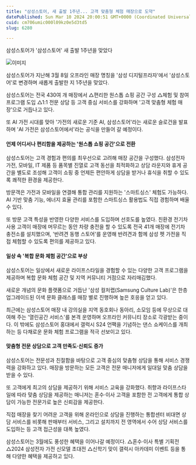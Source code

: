 ```yaml
---
title: "삼성스토어, 새 출발 1주년... 고객 맞춤형 체험 매장으로 도약"
datePublished: Sun Mar 10 2024 20:00:51 GMT+0000 (Coordinated Universal Time)
cuid: cm706umic000l09kz0e5d3td5
slug: 6280

---
```



삼성스토어가 '삼성스토어' 새 출발 1주년을 맞았다

![이미지](https://cdn.hashnode.com/res/hashnode/image/upload/v1739260591296/ffaa0ac6-a3c0-4427-91a8-815030cda551.jpeg)

삼성스토어가 지난해 3월 8일 오프라인 매장 명칭을 '삼성 디지털프라자'에서 '삼성스토어'로 변경하며 새롭게 출발한 지 1주년을 맞았다.

삼성스토어는 전국 430여 개 매장에서 △편리한 원스톱 쇼핑 공간 구성 △체험 및 참여 프로그램 도입 △1:1 전문 상담 등 고객 중심 서비스를 강화하며 '고객 맞춤형 체험 매장'으로 거듭나고 있다.

또 AI 가전 시대를 맞아 '가전의 새로운 기준 AI, 삼성스토어'라는 새로운 슬로건을 발표하며 'AI 가전은 삼성스토어에서'라는 공식을 만들어 갈 예정이다.

#### 언제 어디서나 편리함을 제공하는 '원스톱 쇼핑 공간'으로 전환

삼성스토어는 고객 경험과 편의를 최우선으로 고려해 매장 공간을 구성했다. 삼성전자 가전, 모바일, IT 제품 등 품목별 진열로 고객 동선을 최적화하고 상담 라운지와 휴게 공간을 별도로 조성해 고객이 쇼핑 중 언제든 편안하게 상담을 받거나 휴식을 취할 수 있도록 쾌적한 환경을 제공한다.

방문객은 가전과 모바일을 연결해 통합 관리를 지원하는 '스마트싱스' 체험도 가능하다. AI 기반 맞춤 기능, 에너지 효율 관리를 포함한 스마트싱스 활용법도 직접 경험하며 배울 수 있다.

또 방문 고객 특성을 반영한 다양한 서비스를 도입하며 선호도를 높였다. 친환경 전기차 사용 고객이 매장에 머무르는 동안 차량 충전을 할 수 있도록 전국 41개 매장에 전기차 충전소를 설치했으며, '반려견 동행 스토어'를 운영해 반려견과 함께 삼성 펫 가전을 직접 체험할 수 있도록 편의를 제공하고 있다.

#### 일상 속 '복합 문화 체험 공간'으로 부상

삼성스토어는 일상에서 새로운 라이프스타일을 경험할 수 있는 다양한 고객 프로그램을 제공하며 복합 문화 체험 공간 및 지역 커뮤니티 거점으로 자리매김했다.

새로운 개념의 문화 플랫폼으로 거듭난 '삼성 컬처랩(Samsung Culture Lab)'은 한층 업그레이드된 이색 문화 클래스를 매장 별로 진행하며 높은 호응을 얻고 있다.

최근에는 삼성스토어 매장 내 강의실을 지역 동호회나 동아리, 소모임 등에 무상으로 대여해 주는 '열린공간 서비스'를 본격 운영하며 오프라인 커뮤니티 장소로 각광받는 중이다. 이 밖에도 삼성스토어 홍대에서 갤럭시 S24 언팩을 기념하는 댄스 쇼케이스를 개최하는 등 다채로운 문화 체험 프로그램을 적극 선보이고 있다.

#### 맞춤형 전문 상담으로 고객 만족도·신뢰도 증가

삼성스토어는 전문성과 친절함을 바탕으로 고객 중심의 맞춤형 상담을 통해 서비스 경쟁력을 강화하고 있다. 매장을 방문하는 모든 고객은 전문 매니저에게 일대일 맞춤 상담을 받을 수 있다.

또 고객에게 최고의 상담을 제공하기 위해 서비스 교육을 강화했다. 취향과 라이프스타일에 따라 맞춤 상담을 제공하는 매니저는 혼수·이사 고객을 포함한 전 고객에게 통합 상담이 가능한 전문가로 높은 신뢰감을 제공한다.

직접 매장을 찾기 어려운 고객을 위해 온라인으로 상담을 진행하는 통합센터 비대면 상담 서비스를 비롯해 판매부터 서비스, 그리고 설치까지 전 영역에서 수어 상담 서비스를 도입하는 등 고객 접근성을 대폭 높였다.

삼성스토어는 3월에도 풍성한 혜택을 이어나갈 예정이다. △혼수·이사 특별 기획전 △2024 삼성전자 가전 신모델 초대전 △신학기 맞이 갤럭시 아카데미 이벤트 등을 통해 다양한 혜택을 제공하고 있다.